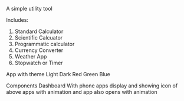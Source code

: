 A simple utility tool

Includes:
1. Standard Calculator
2. Scientific Calcuator
3. Programmatic calculator
4. Currency Converter
5. Weather App
6. Stopwatch or Timer

App with theme 
Light Dark Red Green Blue

Components
Dashboard With phone apps display
and showing icon of above apps with animation and app also opens with animation


